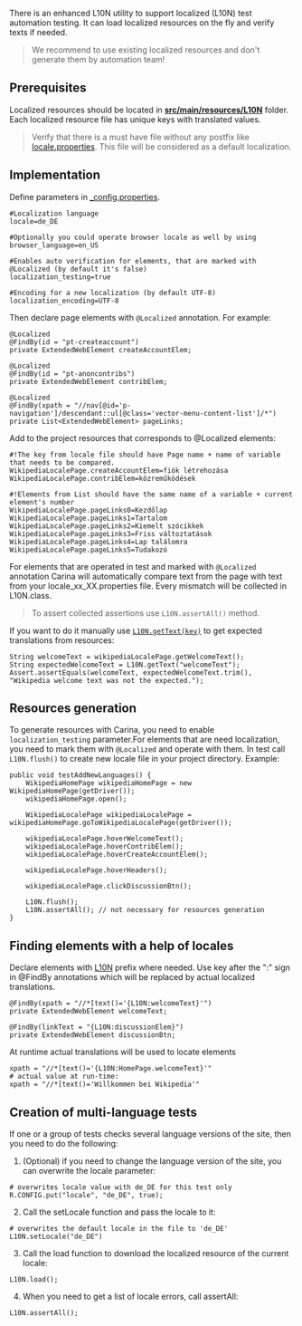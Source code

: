 There is an enhanced L10N utility to support localized (L10N)  test automation testing. It can load localized resources on the fly and verify texts if needed.
> We recommend to use existing localized resources and don't generate them by automation team!

## Prerequisites

Localized resources should be located in [**src/main/resources/L10N**](https://github.com/zebrunner/carina-demo/tree/master/src/main/resources/L10N) folder.
Each localized resource file has unique keys with translated values.
> Verify that there is a must have file without any postfix like [locale.properties](https://github.com/zebrunner/carina-demo/blob/master/src/main/resources/L10N/locale.properties). This file will be considered as a default localization.

## Implementation

Define parameters in [_config.properties](https://github.com/zebrunner/carina-demo/blob/master/src/main/resources/_config.properties).
```
#Localization language
locale=de_DE

#Optionally you could operate browser locale as well by using
browser_language=en_US

#Enables auto verification for elements, that are marked with @Localized (by default it's false)
localization_testing=true

#Encoding for a new localization (by default UTF-8)
localization_encoding=UTF-8
```

Then declare page elements with `@Localized` annotation. For example:
```
@Localized
@FindBy(id = "pt-createaccount")
private ExtendedWebElement createAccountElem;

@Localized
@FindBy(id = "pt-anoncontribs")
private ExtendedWebElement contribElem;

@Localized
@FindBy(xpath = "//nav[@id='p-navigation']/descendant::ul[@class='vector-menu-content-list']/*")
private List<ExtendedWebElement> pageLinks;
```
Add to the project resources that corresponds to @Localized elements:
```
#!The key from locale file should have Page name + name of variable that needs to be compared.
WikipediaLocalePage.createAccountElem=fiók létrehozása
WikipediaLocalePage.contribElem=közreműködések

#!Elements from List should have the same name of a variable + current element's number
WikipediaLocalePage.pageLinks0=Kezdőlap
WikipediaLocalePage.pageLinks1=Tartalom
WikipediaLocalePage.pageLinks2=Kiemelt szócikkek
WikipediaLocalePage.pageLinks3=Friss változtatások
WikipediaLocalePage.pageLinks4=Lap találomra
WikipediaLocalePage.pageLinks5=Tudakozó
```
For elements that are operated in test and marked with `@Localized` annotation 
Carina will automatically compare text from the page with text from your locale_xx_XX.properties file.
Every mismatch will be collected in L10N.class. 
>To assert collected assertions use `L10N.assertAll()` method.

If you want to do it manually use [`L10N.getText(key)`](https://github.com/zebrunner/carina-demo/blob/64b63927e8c3a1a76d5e567e28f837be82797d56/src/test/java/com/qaprosoft/carina/demo/WebLocalizationSample.java#L53)
to get expected translations from resources:
```
String welcomeText = wikipediaLocalePage.getWelcomeText();
String expectedWelcomeText = L10N.getText("welcomeText");
Assert.assertEquals(welcomeText, expectedWelcomeText.trim(), "Wikipedia welcome text was not the expected.");
```
## Resources generation
To generate resources with Carina, you need to enable `localization_testing` parameter.For elements that are need localization, you need to mark them with `@Localized` and operate with them.
In test call `L10N.flush()` to create new locale file in your project directory.
Example:
```
public void testAddNewLanguages() {
    WikipediaHomePage wikipediaHomePage = new WikipediaHomePage(getDriver());
    wikipediaHomePage.open();

    WikipediaLocalePage wikipediaLocalePage = wikipediaHomePage.goToWikipediaLocalePage(getDriver());

    wikipediaLocalePage.hoverWelcomeText();
    wikipediaLocalePage.hoverContribElem();
    wikipediaLocalePage.hoverCreateAccountElem();

    wikipediaLocalePage.hoverHeaders();

    wikipediaLocalePage.clickDiscussionBtn();

    L10N.flush();
    L10N.assertAll(); // not necessary for resources generation
}
```
## Finding elements with a help of locales

Declare elements with [L10N](https://github.com/zebrunner/carina-demo/blob/64b63927e8c3a1a76d5e567e28f837be82797d56/src/main/java/com/qaprosoft/carina/demo/gui/pages/localizationSample/WikipediaLocalePage.java#L26) 
prefix where needed.
Use key after the ":" sign in @FindBy annotations which will be replaced by actual localized translations.

```
@FindBy(xpath = "//*[text()='{L10N:welcomeText}'")
private ExtendedWebElement welcomeText;

@FindBy(linkText = "{L10N:discussionElem}")
private ExtendedWebElement discussionBtn;
```
At runtime actual translations will be used to locate elements
```
xpath = "//*[text()='{L10N:HomePage.welcomeText}'"
# actual value at run-time:
xpath = "//*[text()='Willkommen bei Wikipedia'"
```
## Creation of multi-language tests
If one or a group of tests checks several language versions of the site, then you need to do the following:
1. (Optional) if you need to change the language version of the site, you can overwrite the locale parameter:
```
# overwrites locale value with de_DE for this test only
R.CONFIG.put("locale", "de_DE", true);
```
2. Call the setLocale function and pass the locale to it:
```
# overwrites the default locale in the file to 'de_DE'
L10N.setLocale("de_DE")
```
3. Call the load function to download the localized resource of the current locale:
```
L10N.load();
```
4. When you need to get a list of locale errors, call assertAll:
```
L10N.assertAll();
```